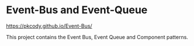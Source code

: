 # Event-Bus and Event-Queue

https://pkcody.github.io/Event-Bus/

This project contains the Event Bus, Event Queue and Component patterns. 
